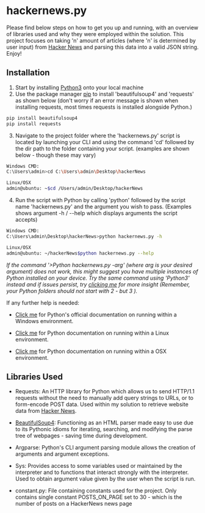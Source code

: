 # hackernews.py

Please find below steps on how to get you up and running, with an overview of libraries used and why they were employed within the solution.  This project focuses on taking 'n' amount of articles (where 'n' is determined by user input) from [Hacker News](https://news.ycombinator.com/news) and parsing this data into a valid JSON string. Enjoy!

## Installation

1. Start by installing [Python3](https://www.python.org/) onto your local machine 
2. Use the package manager [pip](https://pip.pypa.io/en/stable/) to install 'beautifulsoup4' and 'requests' as shown below (don't worry if an error message is shown when installing requests, most times requests is installed alongside Python.)

```bash
pip install beautifulsoup4
pip install requests
```
3. Navigate to the project folder where the 'hackernews.py' script is located by launching your CLI and using the command 'cd' followed by the dir path to the folder containing your script. (examples are shown below - though these may vary)
```bash
Windows CMD:
C:\Users\admin>cd C:\Users\admin\Desktop\hackerNews

Linux/OSX
admin@ubuntu: ~$cd /Users/admin/Desktop/hackerNews
```
4. Run the script with Python by calling 'python' followed by the script name 'hackernews.py' and the argument you wish to pass. (Examples shows argument -h / --help which displays arguments the script accepts)
```bash
Windows CMD:
C:\Users\admin\Desktop\hackerNews>python hackernews.py -h 

Linux/OSX
admin@ubuntu: ~/hackerNews$python hackernews.py --help
```
*If the command '>Python hackernews.py -arg' (where arg is your desired argument) does not work, this might suggest you have multiple instances of Python installed on your device. Try the same command using 'Python3' instead and if issues persist, try [clicking me](https://stackoverflow.com/questions/13596505/python-not-working-in-command-prompt) for more insight (Remember, your Python folders should not start with 2 - but 3 ).*

If any further help is needed: 
- [Click me](https://docs.python.org/3/using/windows.html) for Python's official documentation on running within a Windows environment. 

- [Click me](https://docs.python-guide.org/starting/install3/linux/) for Python documentation on running within a Linux environment. 

- [Click me](https://docs.python.org/2/using/mac.html) for Python documentation on running within a OSX environment.


## Libraries Used
- Requests: An HTTP library for Python which allows us to send HTTP/1.1 requests without the need to manually add query strings to URLs, or to form-encode POST data. Used within my solution to retrieve website data from [Hacker News](https://news.ycombinator.com/news).
- [BeautifulSoup4](https://www.crummy.com/software/BeautifulSoup/bs4/doc/): Functioning as an HTML parser made easy to use due to its Pythonic idioms for iterating, searching, and modifying the parse tree of webpages - saving time during development.
- Argparse: Python's CLI argument parsing module allows the creation of arguments and argument exceptions.
- Sys: Provides access to some variables used or maintained by the interpreter and to functions that interact strongly with the interpreter. Used to obtain argument value given by the user when the script is run.

- constant.py: File containing constants used for the project. Only contains single constant POSTS_ON_PAGE set to 30 - which is the number of posts on a HackerNews news page




